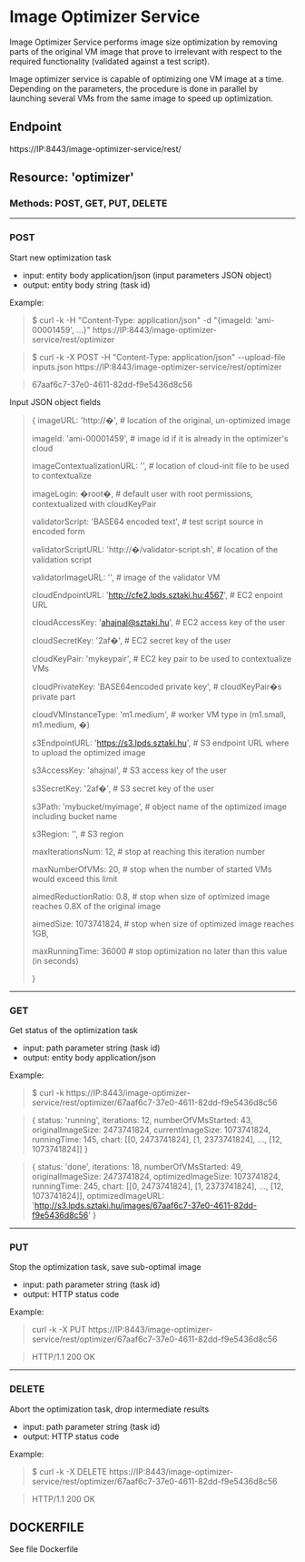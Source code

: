 # Image Optimizer Service

Image Optimizer Service performs image size optimization by removing parts of the original VM image that prove to irrelevant 
with respect to the required functionality (validated against a test script). 

Image optimizer service is capable of optimizing one VM image at a time. Depending on the parameters, the procedure is done
in parallel by launching several VMs from the same image to speed up optimization. 

## Endpoint 
https://IP:8443/image-optimizer-service/rest/

## Resource: 'optimizer'
### Methods: POST, GET, PUT, DELETE

------------------------------------------------------------

### POST
Start new optimization task

- input: entity body application/json (input parameters JSON object)
- output: entity body string (task id)

Example:

> $ curl -k -H "Content-Type: application/json" -d "{imageId: 'ami-00001459', ...}" https://IP:8443/image-optimizer-service/rest/optimizer

> $ curl -k -X POST -H "Content-Type: application/json" --upload-file inputs.json https://IP:8443/image-optimizer-service/rest/optimizer

> 67aaf6c7-37e0-4611-82dd-f9e5436d8c56

Input JSON object fields

> {
> imageURL: 'http://�', # location of the original, un-optimized image   
> 
> imageId: 'ami-00001459',  # image id if it is already in the optimizer's cloud
> 
> imageContextualizationURL: '', # location of cloud-init file to be used to contextualize
> 
> imageLogin: �root�, # default user with root permissions, contextualized with cloudKeyPair
> 
> 
> validatorScript: 'BASE64 encoded text', # test script source in encoded form
> 
> validatorScriptURL: 'http://�/validator-script.sh', # location of the validation script
> 
> validatorImageURL: '', # image of the validator VM
> 
> 
> cloudEndpointURL: 'http://cfe2.lpds.sztaki.hu:4567', # EC2 enpoint URL
> 
> cloudAccessKey: 'ahajnal@sztaki.hu', # EC2 access key of the user
> 
> cloudSecretKey: '2af�', # EC2 secret key of the user
> 
> cloudKeyPair: 'mykeypair', # EC2 key pair to be used to contextualize VMs
> 
> cloudPrivateKey: 'BASE64encoded private key', # cloudKeyPair�s private part
> 
> cloudVMInstanceType: 'm1.medium', # worker VM type in (m1.small, m1.medium, �)
> 
> 
> s3EndpointURL: 'https://s3.lpds.sztaki.hu', # S3 endpoint URL where to upload the optimized image
>  
> s3AccessKey: 'ahajnal', # S3 access key of the user
> 
> s3SecretKey: '2af�', # S3 secret key of the user
> 
> s3Path: 'mybucket/myimage', # object name of the optimized image including bucket name
> 
> s3Region: '', # S3 region
> 
> 
> maxIterationsNum: 12, # stop at reaching this iteration number
> 
> maxNumberOfVMs: 20, # stop when the number of started VMs would exceed this limit
> 
> aimedReductionRatio: 0.8, # stop when size of optimized image reaches 0.8X of the original image
> 
> aimedSize: 1073741824, # stop when size of optimized image reaches 1GB,
> 
> maxRunningTime: 36000 # stop optimization no later than this value (in seconds)
> 
> }


------------------------------------------------------------

### GET
Get status of the optimization task

- input: path parameter string (task id)
- output: entity body application/json

Example:

> $ curl -k https://IP:8443/image-optimizer-service/rest/optimizer/67aaf6c7-37e0-4611-82dd-f9e5436d8c56

> {
  status: 'running',
  iterations: 12,
  numberOfVMsStarted: 43,
  originalImageSize: 2473741824,
  currentImageSize: 1073741824,
  runningTime: 145,
  chart: [[0, 2473741824], [1, 2373741824], ..., [12, 1073741824]]
}

> {
  status: 'done',
  iterations: 18,
  numberOfVMsStarted: 49,
  originalImageSize: 2473741824,
  optimizedImageSize: 1073741824,
  runningTime: 245,
  chart: [[0, 2473741824], [1, 2373741824], ..., [12, 1073741824]],
  optimizedImageURL: 'http://s3.lpds.sztaki.hu/images/67aaf6c7-37e0-4611-82dd-f9e5436d8c56'
}

------------------------------------------------------------

### PUT
Stop the optimization task, save sub-optimal image

- input: path parameter string (task id)
- output: HTTP status code

Example:

> curl -k -X PUT https://IP:8443/image-optimizer-service/rest/optimizer/67aaf6c7-37e0-4611-82dd-f9e5436d8c56

> HTTP/1.1 200 OK

------------------------------------------------------------

### DELETE
Abort the optimization task, drop intermediate results

- input: path parameter string (task id)
- output: HTTP status code

Example:

> $ curl -k -X DELETE https://IP:8443/image-optimizer-service/rest/optimizer/67aaf6c7-37e0-4611-82dd-f9e5436d8c56

> HTTP/1.1 200 OK


## DOCKERFILE

See file Dockerfile